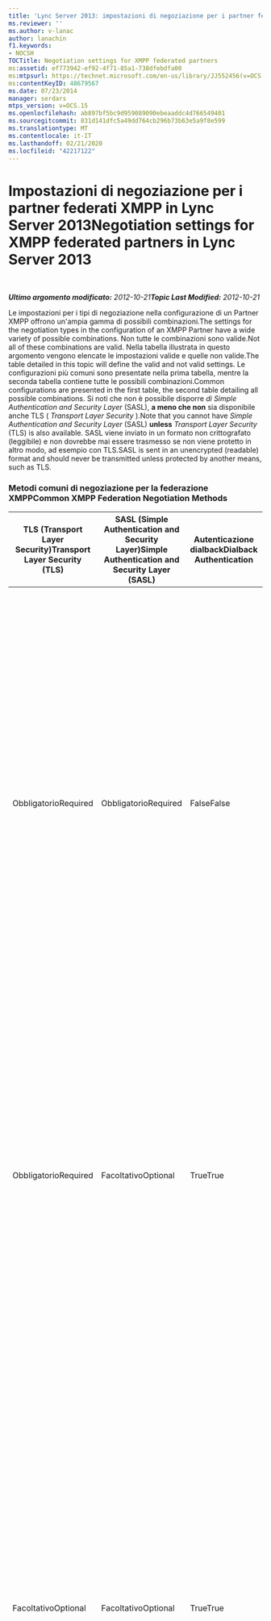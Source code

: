 ```yaml
---
title: 'Lync Server 2013: impostazioni di negoziazione per i partner federati XMPP'
ms.reviewer: ''
ms.author: v-lanac
author: lanachin
f1.keywords:
- NOCSH
TOCTitle: Negotiation settings for XMPP federated partners
ms:assetid: ef773942-ef92-4f71-85a1-738dfebdfa00
ms:mtpsurl: https://technet.microsoft.com/en-us/library/JJ552456(v=OCS.15)
ms:contentKeyID: 48679567
ms.date: 07/23/2014
manager: serdars
mtps_version: v=OCS.15
ms.openlocfilehash: ab897bf5bc9d959089090ebeaaddc4d766549401
ms.sourcegitcommit: 831d141dfc5a49dd764cb296b73b63e5a9f8e599
ms.translationtype: MT
ms.contentlocale: it-IT
ms.lasthandoff: 02/21/2020
ms.locfileid: "42217122"
---
```

<div data-xmlns="http://www.w3.org/1999/xhtml">

<div class="topic" data-xmlns="http://www.w3.org/1999/xhtml" data-msxsl="urn:schemas-microsoft-com:xslt" data-cs="https://msdn.microsoft.com/">

<div data-asp="https://msdn2.microsoft.com/asp">

# <a name="negotiation-settings-for-xmpp-federated-partners-in-lync-server-2013"></a><span data-ttu-id="c203a-102">Impostazioni di negoziazione per i partner federati XMPP in Lync Server 2013</span><span class="sxs-lookup"><span data-stu-id="c203a-102">Negotiation settings for XMPP federated partners in Lync Server 2013</span></span>

</div>

<div id="mainSection">

<div id="mainBody">

<span> </span>

<span data-ttu-id="c203a-103">_**Ultimo argomento modificato:** 2012-10-21_</span><span class="sxs-lookup"><span data-stu-id="c203a-103">_**Topic Last Modified:** 2012-10-21_</span></span>

<span data-ttu-id="c203a-104">Le impostazioni per i tipi di negoziazione nella configurazione di un Partner XMPP offrono un'ampia gamma di possibili combinazioni.</span><span class="sxs-lookup"><span data-stu-id="c203a-104">The settings for the negotiation types in the configuration of an XMPP Partner have a wide variety of possible combinations.</span></span> <span data-ttu-id="c203a-105">Non tutte le combinazioni sono valide.</span><span class="sxs-lookup"><span data-stu-id="c203a-105">Not all of these combinations are valid.</span></span> <span data-ttu-id="c203a-106">Nella tabella illustrata in questo argomento vengono elencate le impostazioni valide e quelle non valide.</span><span class="sxs-lookup"><span data-stu-id="c203a-106">The table detailed in this topic will define the valid and not valid settings.</span></span> <span data-ttu-id="c203a-107">Le configurazioni più comuni sono presentate nella prima tabella, mentre la seconda tabella contiene tutte le possibili combinazioni.</span><span class="sxs-lookup"><span data-stu-id="c203a-107">Common configurations are presented in the first table, the second table detailing all possible combinations.</span></span> <span data-ttu-id="c203a-108">Si noti che non è possibile disporre *di Simple Authentication and Security Layer* (SASL), **a meno che non** sia disponibile anche TLS ( *Transport Layer Security* ).</span><span class="sxs-lookup"><span data-stu-id="c203a-108">Note that you cannot have *Simple Authentication and Security Layer* (SASL) **unless** *Transport Layer Security* (TLS) is also available.</span></span> <span data-ttu-id="c203a-109">SASL viene inviato in un formato non crittografato (leggibile) e non dovrebbe mai essere trasmesso se non viene protetto in altro modo, ad esempio con TLS.</span><span class="sxs-lookup"><span data-stu-id="c203a-109">SASL is sent in an unencrypted (readable) format and should never be transmitted unless protected by another means, such as TLS.</span></span>

### <a name="common-xmpp-federation-negotiation-methods"></a><span data-ttu-id="c203a-110">Metodi comuni di negoziazione per la federazione XMPP</span><span class="sxs-lookup"><span data-stu-id="c203a-110">Common XMPP Federation Negotiation Methods</span></span>

<table>
<colgroup>
<col style="width: 20%" />
<col style="width: 20%" />
<col style="width: 20%" />
<col style="width: 20%" />
<col style="width: 20%" />
</colgroup>
<thead>
<tr class="header">
<th><span data-ttu-id="c203a-111">TLS (Transport Layer Security)</span><span class="sxs-lookup"><span data-stu-id="c203a-111">Transport Layer Security (TLS)</span></span></th>
<th><span data-ttu-id="c203a-112">SASL (Simple Authentication and Security Layer)</span><span class="sxs-lookup"><span data-stu-id="c203a-112">Simple Authentication and Security Layer (SASL)</span></span></th>
<th><span data-ttu-id="c203a-113">Autenticazione dialback</span><span class="sxs-lookup"><span data-stu-id="c203a-113">Dialback Authentication</span></span></th>
<th><span data-ttu-id="c203a-114">Metodi di autenticazione previsti</span><span class="sxs-lookup"><span data-stu-id="c203a-114">Expected Authentication Method(s)</span></span></th>
<th><span data-ttu-id="c203a-115">Notes</span><span class="sxs-lookup"><span data-stu-id="c203a-115">Notes</span></span></th>
</tr>
</thead>
<tbody>
<tr class="odd">
<td><p><span data-ttu-id="c203a-116">Obbligatorio</span><span class="sxs-lookup"><span data-stu-id="c203a-116">Required</span></span></p></td>
<td><p><span data-ttu-id="c203a-117">Obbligatorio</span><span class="sxs-lookup"><span data-stu-id="c203a-117">Required</span></span></p></td>
<td><p><span data-ttu-id="c203a-118">False</span><span class="sxs-lookup"><span data-stu-id="c203a-118">False</span></span></p></td>
<td><p><span data-ttu-id="c203a-119">SASL su TLS</span><span class="sxs-lookup"><span data-stu-id="c203a-119">SASL over TLS</span></span></p></td>
<td><p><span data-ttu-id="c203a-p102">L'obbligatorietà di TLS e SASL aiuta ad assicurare la protezione del flusso di messaggi SASL. Il dialback non è disponibile e non può essere utilizzato come metodo di fallback se il partner federato XMPP non ha impostato TLS su obbligatorio o facoltativo.</span><span class="sxs-lookup"><span data-stu-id="c203a-p102">TLS and SASL required helps to ensure that the SASL message stream is secure. Dialback is not available and cannot be used for a fallback method if the XMPP federated partner has not set TLS to required or optional.</span></span></p></td>
</tr>
<tr class="even">
<td><p><span data-ttu-id="c203a-122">Obbligatorio</span><span class="sxs-lookup"><span data-stu-id="c203a-122">Required</span></span></p></td>
<td><p><span data-ttu-id="c203a-123">Facoltativo</span><span class="sxs-lookup"><span data-stu-id="c203a-123">Optional</span></span></p></td>
<td><p><span data-ttu-id="c203a-124">True</span><span class="sxs-lookup"><span data-stu-id="c203a-124">True</span></span></p></td>
<td><p><span data-ttu-id="c203a-125">SASL su TLS, dialback TLS, dialback TCP</span><span class="sxs-lookup"><span data-stu-id="c203a-125">SASL over TLS, TLS Dialback, TCP Dialback</span></span></p></td>
<td><p><span data-ttu-id="c203a-p103">Impostando TLS come obbligatorio, se il partner federato XMPP ha impostato SASL su facoltativo o su obbligatorio, viene utilizzato SASL. Se SASL non è disponibile, verrà utilizzato il dialback su TLS.</span><span class="sxs-lookup"><span data-stu-id="c203a-p103">By requiring TLS, if the XMPP federated partner has set SASL to optional or required SASL is used. If SASL is not available, Dialback over TLS will be used.</span></span></p></td>
</tr>
<tr class="odd">
<td><p><span data-ttu-id="c203a-128">Facoltativo</span><span class="sxs-lookup"><span data-stu-id="c203a-128">Optional</span></span></p></td>
<td><p><span data-ttu-id="c203a-129">Facoltativo</span><span class="sxs-lookup"><span data-stu-id="c203a-129">Optional</span></span></p></td>
<td><p><span data-ttu-id="c203a-130">True</span><span class="sxs-lookup"><span data-stu-id="c203a-130">True</span></span></p></td>
<td><p><span data-ttu-id="c203a-131">SASL su TLS, dialback TLS, dialback TCP</span><span class="sxs-lookup"><span data-stu-id="c203a-131">SASL over TLS, TLS Dialback, TCP Dialback</span></span></p></td>
<td><p><span data-ttu-id="c203a-p104">Molto flessibili nel metodo di negoziazione offerto, queste impostazioni si avvalgono delle impostazioni dei partner della federazione XMPP. Se TLS è facoltativo o obbligatorio per il partner ma SASL non è supportato, sarà disponibile il dialback TLS. Se TLS e SASL sono impostati su facoltativo o obbligatorio per il partner, viene utilizzata la selezione ottimale di TLS su SASL.</span><span class="sxs-lookup"><span data-stu-id="c203a-p104">While very flexible in the negotiation methods offered, these settings rely on the XMPP federation partner’s settings. If the partner has TLS optional or required but SASL is not supported, TLS Dialback will be available. If the partner has TLS and SASL set to optional or required, the optimal selection of TLS over SASL is used.</span></span></p></td>
</tr>
<tr class="even">
<td><p><span data-ttu-id="c203a-135">Non supportato</span><span class="sxs-lookup"><span data-stu-id="c203a-135">Not Supported</span></span></p></td>
<td><p><span data-ttu-id="c203a-136">Non supportata</span><span class="sxs-lookup"><span data-stu-id="c203a-136">Not Supported</span></span></p></td>
<td><p><span data-ttu-id="c203a-137">True</span><span class="sxs-lookup"><span data-stu-id="c203a-137">True</span></span></p></td>
<td><p><span data-ttu-id="c203a-138">Dialback TCP</span><span class="sxs-lookup"><span data-stu-id="c203a-138">TCP Dialback</span></span></p></td>
<td><p><span data-ttu-id="c203a-p105">In molti casi il dialback TCP è l'unica soluzione possibile. Meno desiderabile di altre opzioni, offre comunque un buon grado di attendibilità.</span><span class="sxs-lookup"><span data-stu-id="c203a-p105">In many cases, TCP Dialback is the only possible solution. Less desirable than other options, it does provide some level of trust.</span></span></p></td>
</tr>
</tbody>
</table>


### <a name="xmpp-federation-negotiation-methods-matrix---complete"></a><span data-ttu-id="c203a-141">Matrice dei metodi di negoziazione per la federazione XMPP - Completa</span><span class="sxs-lookup"><span data-stu-id="c203a-141">XMPP Federation Negotiation Methods Matrix - Complete</span></span>

<table>
<colgroup>
<col style="width: 20%" />
<col style="width: 20%" />
<col style="width: 20%" />
<col style="width: 20%" />
<col style="width: 20%" />
</colgroup>
<thead>
<tr class="header">
<th><span data-ttu-id="c203a-142">TLS (Transport Layer Security)</span><span class="sxs-lookup"><span data-stu-id="c203a-142">Transport Layer Security (TLS)</span></span></th>
<th><span data-ttu-id="c203a-143">SASL (Simple Authentication and Security Layer)</span><span class="sxs-lookup"><span data-stu-id="c203a-143">Simple Authentication and Security Layer (SASL)</span></span></th>
<th><span data-ttu-id="c203a-144">Autenticazione dialback</span><span class="sxs-lookup"><span data-stu-id="c203a-144">Dialback Authentication</span></span></th>
<th><span data-ttu-id="c203a-145">Metodo di autenticazione previsto</span><span class="sxs-lookup"><span data-stu-id="c203a-145">Expected Authentication Method</span></span></th>
<th><span data-ttu-id="c203a-146">Note, avvisi o errori di configurazione non valida</span><span class="sxs-lookup"><span data-stu-id="c203a-146">Notes, Warning or Error for Not Valid Configuration</span></span></th>
</tr>
</thead>
<tbody>
<tr class="odd">
<td><p><span data-ttu-id="c203a-147">Obbligatorio</span><span class="sxs-lookup"><span data-stu-id="c203a-147">Required</span></span></p></td>
<td><p><span data-ttu-id="c203a-148">Obbligatorio</span><span class="sxs-lookup"><span data-stu-id="c203a-148">Required</span></span></p></td>
<td><p><span data-ttu-id="c203a-149">True</span><span class="sxs-lookup"><span data-stu-id="c203a-149">True</span></span></p></td>
<td><p><span data-ttu-id="c203a-150">SASL su TLS</span><span class="sxs-lookup"><span data-stu-id="c203a-150">SASL over TLS</span></span></p></td>
<td><div>

> [!WARNING]  
> <span data-ttu-id="c203a-151">Se SASL e TSL sono entrambi obbligatori, il dialback non verrà utilizzato.</span><span class="sxs-lookup"><span data-stu-id="c203a-151">Dialback will not operate if both SASL and TLS are required.</span></span>


</div></td>
</tr>
<tr class="even">
<td><p><span data-ttu-id="c203a-152">Obbligatorio</span><span class="sxs-lookup"><span data-stu-id="c203a-152">Required</span></span></p></td>
<td><p><span data-ttu-id="c203a-153">Obbligatorio</span><span class="sxs-lookup"><span data-stu-id="c203a-153">Required</span></span></p></td>
<td><p><span data-ttu-id="c203a-154">False</span><span class="sxs-lookup"><span data-stu-id="c203a-154">False</span></span></p></td>
<td><p><span data-ttu-id="c203a-155">SASL su TLS</span><span class="sxs-lookup"><span data-stu-id="c203a-155">SASL over TLS</span></span></p></td>
<td></td>
</tr>
<tr class="odd">
<td><p><span data-ttu-id="c203a-156">Facoltativo</span><span class="sxs-lookup"><span data-stu-id="c203a-156">Optional</span></span></p></td>
<td><p><span data-ttu-id="c203a-157">Obbligatorio</span><span class="sxs-lookup"><span data-stu-id="c203a-157">Required</span></span></p></td>
<td><p><span data-ttu-id="c203a-158">True</span><span class="sxs-lookup"><span data-stu-id="c203a-158">True</span></span></p></td>
<td><p><span data-ttu-id="c203a-159">SASL su TLS, dialback TLS, dialback TCP</span><span class="sxs-lookup"><span data-stu-id="c203a-159">SASL over TLS, TLS Dialback, TCP Dialback</span></span></p></td>
<td><div>

> [!WARNING]  
> <span data-ttu-id="c203a-160">SASL richiede TLS.</span><span class="sxs-lookup"><span data-stu-id="c203a-160">SASL requires TLS.</span></span> <span data-ttu-id="c203a-161">Impostando TLS come facoltativo, potrebbero verificarsi errori di negoziazione delle sessioni.</span><span class="sxs-lookup"><span data-stu-id="c203a-161">Allowing TLS to be optional may result in failed session negotiations.</span></span>


</div></td>
</tr>
<tr class="even">
<td><p><span data-ttu-id="c203a-162">Facoltativo</span><span class="sxs-lookup"><span data-stu-id="c203a-162">Optional</span></span></p></td>
<td><p><span data-ttu-id="c203a-163">Obbligatorio</span><span class="sxs-lookup"><span data-stu-id="c203a-163">Required</span></span></p></td>
<td><p><span data-ttu-id="c203a-164">False</span><span class="sxs-lookup"><span data-stu-id="c203a-164">False</span></span></p></td>
<td><p><span data-ttu-id="c203a-165">SASL su TLS</span><span class="sxs-lookup"><span data-stu-id="c203a-165">SASL over TLS</span></span></p></td>
<td><div>

> [!WARNING]  
> <span data-ttu-id="c203a-166">SASL richiede TLS.</span><span class="sxs-lookup"><span data-stu-id="c203a-166">SASL requires TLS.</span></span> <span data-ttu-id="c203a-167">Impostando TLS come facoltativo, potrebbero verificarsi errori di negoziazione delle sessioni.</span><span class="sxs-lookup"><span data-stu-id="c203a-167">Allowing TLS to be optional may result in failed session negotiations.</span></span>


</div></td>
</tr>
<tr class="odd">
<td><p><span data-ttu-id="c203a-168">Non supportata</span><span class="sxs-lookup"><span data-stu-id="c203a-168">Not Supported</span></span></p></td>
<td><p><span data-ttu-id="c203a-169">Obbligatorio</span><span class="sxs-lookup"><span data-stu-id="c203a-169">Required</span></span></p></td>
<td><p><span data-ttu-id="c203a-170">True</span><span class="sxs-lookup"><span data-stu-id="c203a-170">True</span></span></p></td>
<td><p><span data-ttu-id="c203a-171">Dialback TCP</span><span class="sxs-lookup"><span data-stu-id="c203a-171">TCP Dialback</span></span></p></td>
<td><div>

> [!WARNING]  
> <span data-ttu-id="c203a-172">SASL richiede TLS.</span><span class="sxs-lookup"><span data-stu-id="c203a-172">SASL requires TLS.</span></span> <span data-ttu-id="c203a-173">Impostando TLS come facoltativo, potrebbero verificarsi errori di negoziazione delle sessioni.</span><span class="sxs-lookup"><span data-stu-id="c203a-173">Allowing TLS to be optional may result in failed session negotiations.</span></span>


</div></td>
</tr>
<tr class="even">
<td><p><span data-ttu-id="c203a-174">Non supportata</span><span class="sxs-lookup"><span data-stu-id="c203a-174">Not Supported</span></span></p></td>
<td><p><span data-ttu-id="c203a-175">Obbligatorio</span><span class="sxs-lookup"><span data-stu-id="c203a-175">Required</span></span></p></td>
<td><p><span data-ttu-id="c203a-176">False</span><span class="sxs-lookup"><span data-stu-id="c203a-176">False</span></span></p></td>
<td><div>

> [!WARNING]  
> <span data-ttu-id="c203a-177">Configurazione non valida.</span><span class="sxs-lookup"><span data-stu-id="c203a-177">Not Valid Configuration</span></span>


</div></td>
<td><div>

> [!WARNING]  
> <span data-ttu-id="c203a-p109">Poiché SASL richiede TLS, ma TLS non è disponibile, SASL/TLS ha esito negativo. Il dialback TCP è impostato su false e non può essere utilizzato.</span><span class="sxs-lookup"><span data-stu-id="c203a-p109">Because SASL requires TLS, and TLS is not available, SASL/TLS cannot succeed. TCP Dialback is set to false, and cannot be used.</span></span>


</div></td>
</tr>
<tr class="odd">
<td><p><span data-ttu-id="c203a-180">Obbligatorio</span><span class="sxs-lookup"><span data-stu-id="c203a-180">Required</span></span></p></td>
<td><p><span data-ttu-id="c203a-181">Facoltativo</span><span class="sxs-lookup"><span data-stu-id="c203a-181">Optional</span></span></p></td>
<td><p><span data-ttu-id="c203a-182">True</span><span class="sxs-lookup"><span data-stu-id="c203a-182">True</span></span></p></td>
<td><p><span data-ttu-id="c203a-183">SASL su TLS, dialback TLS</span><span class="sxs-lookup"><span data-stu-id="c203a-183">SASL over TLS, TLS Dialback</span></span></p></td>
<td></td>
</tr>
<tr class="even">
<td><p><span data-ttu-id="c203a-184">Obbligatorio</span><span class="sxs-lookup"><span data-stu-id="c203a-184">Required</span></span></p></td>
<td><p><span data-ttu-id="c203a-185">Facoltativo</span><span class="sxs-lookup"><span data-stu-id="c203a-185">Optional</span></span></p></td>
<td><p><span data-ttu-id="c203a-186">False</span><span class="sxs-lookup"><span data-stu-id="c203a-186">False</span></span></p></td>
<td><p><span data-ttu-id="c203a-187">SASL su TLS</span><span class="sxs-lookup"><span data-stu-id="c203a-187">SASL over TLS</span></span></p></td>
<td></td>
</tr>
<tr class="odd">
<td><p><span data-ttu-id="c203a-188">Facoltativo</span><span class="sxs-lookup"><span data-stu-id="c203a-188">Optional</span></span></p></td>
<td><p><span data-ttu-id="c203a-189">Facoltativo</span><span class="sxs-lookup"><span data-stu-id="c203a-189">Optional</span></span></p></td>
<td><p><span data-ttu-id="c203a-190">True</span><span class="sxs-lookup"><span data-stu-id="c203a-190">True</span></span></p></td>
<td><p><span data-ttu-id="c203a-191">SASL su TLS, dialback TLS, dialback TCP</span><span class="sxs-lookup"><span data-stu-id="c203a-191">SASL over TLS, TLS Dialback, TCP Dialback</span></span></p></td>
<td><div>

> [!WARNING]  
> <span data-ttu-id="c203a-192">SASL richiede TLS.</span><span class="sxs-lookup"><span data-stu-id="c203a-192">SASL requires TLS.</span></span> <span data-ttu-id="c203a-193">Impostando TLS come facoltativo, potrebbero verificarsi errori di negoziazione delle sessioni.</span><span class="sxs-lookup"><span data-stu-id="c203a-193">Allowing TLS to be optional may result in failed session negotiations.</span></span>


</div></td>
</tr>
<tr class="even">
<td><p><span data-ttu-id="c203a-194">Facoltativo</span><span class="sxs-lookup"><span data-stu-id="c203a-194">Optional</span></span></p></td>
<td><p><span data-ttu-id="c203a-195">Facoltativo</span><span class="sxs-lookup"><span data-stu-id="c203a-195">Optional</span></span></p></td>
<td><p><span data-ttu-id="c203a-196">False</span><span class="sxs-lookup"><span data-stu-id="c203a-196">False</span></span></p></td>
<td><p><span data-ttu-id="c203a-197">SASL su TLS</span><span class="sxs-lookup"><span data-stu-id="c203a-197">SASL over TLS</span></span></p></td>
<td><div>

> [!WARNING]  
> <span data-ttu-id="c203a-198">SASL richiede TLS.</span><span class="sxs-lookup"><span data-stu-id="c203a-198">SASL requires TLS.</span></span> <span data-ttu-id="c203a-199">Impostando TLS come facoltativo, potrebbero verificarsi errori di negoziazione delle sessioni.</span><span class="sxs-lookup"><span data-stu-id="c203a-199">Allowing TLS to be optional may result in failed session negotiations.</span></span>


</div></td>
</tr>
<tr class="odd">
<td><p><span data-ttu-id="c203a-200">Non supportata</span><span class="sxs-lookup"><span data-stu-id="c203a-200">Not Supported</span></span></p></td>
<td><p><span data-ttu-id="c203a-201">Facoltativo</span><span class="sxs-lookup"><span data-stu-id="c203a-201">Optional</span></span></p></td>
<td><p><span data-ttu-id="c203a-202">True</span><span class="sxs-lookup"><span data-stu-id="c203a-202">True</span></span></p></td>
<td><p><span data-ttu-id="c203a-203">Dialback TCP</span><span class="sxs-lookup"><span data-stu-id="c203a-203">TCP Dialback</span></span></p></td>
<td><div>

> [!WARNING]  
> <span data-ttu-id="c203a-204">SASL richiede TLS.</span><span class="sxs-lookup"><span data-stu-id="c203a-204">SASL requires TLS.</span></span> <span data-ttu-id="c203a-205">Impostando TLS come facoltativo, potrebbero verificarsi errori di negoziazione delle sessioni.</span><span class="sxs-lookup"><span data-stu-id="c203a-205">Allowing TLS to be optional may result in failed session negotiations.</span></span>


</div></td>
</tr>
<tr class="even">
<td><p><span data-ttu-id="c203a-206">Non supportata</span><span class="sxs-lookup"><span data-stu-id="c203a-206">Not Supported</span></span></p></td>
<td><p><span data-ttu-id="c203a-207">Facoltativo</span><span class="sxs-lookup"><span data-stu-id="c203a-207">Optional</span></span></p></td>
<td><p><span data-ttu-id="c203a-208">False</span><span class="sxs-lookup"><span data-stu-id="c203a-208">False</span></span></p></td>
<td><div>

> [!WARNING]  
> <span data-ttu-id="c203a-209">Configurazione non valida.</span><span class="sxs-lookup"><span data-stu-id="c203a-209">Not Valid Configuration</span></span>


</div></td>
<td><div>

> [!WARNING]  
> <span data-ttu-id="c203a-p113">SASL richiede TLS. Impostando TLS come facoltativo, potrebbero verificarsi errori di negoziazione delle sessioni.</span><span class="sxs-lookup"><span data-stu-id="c203a-p113">SASL requires TLS. Allowing TLS to be optional may result in failed session negotiations.</span></span>


</div></td>
</tr>
<tr class="odd">
<td><p><span data-ttu-id="c203a-212">Obbligatorio</span><span class="sxs-lookup"><span data-stu-id="c203a-212">Required</span></span></p></td>
<td><p><span data-ttu-id="c203a-213">Non supportata</span><span class="sxs-lookup"><span data-stu-id="c203a-213">Not Supported</span></span></p></td>
<td><p><span data-ttu-id="c203a-214">True</span><span class="sxs-lookup"><span data-stu-id="c203a-214">True</span></span></p></td>
<td><p><span data-ttu-id="c203a-215">Dialback TLS</span><span class="sxs-lookup"><span data-stu-id="c203a-215">TLS Dialback</span></span></p></td>
<td><p><span data-ttu-id="c203a-216">La configurazione consente il dialback TLS.</span><span class="sxs-lookup"><span data-stu-id="c203a-216">Configuration allows for TLS Dialback.</span></span></p></td>
</tr>
<tr class="even">
<td><p><span data-ttu-id="c203a-217">Obbligatorio</span><span class="sxs-lookup"><span data-stu-id="c203a-217">Required</span></span></p></td>
<td><p><span data-ttu-id="c203a-218">Non supportato</span><span class="sxs-lookup"><span data-stu-id="c203a-218">Not Supported</span></span></p></td>
<td><p><span data-ttu-id="c203a-219">False</span><span class="sxs-lookup"><span data-stu-id="c203a-219">False</span></span></p></td>
<td><p><span data-ttu-id="c203a-220">Configurazione non valida.</span><span class="sxs-lookup"><span data-stu-id="c203a-220">Not Valid Configuration</span></span></p></td>
<td><div>

> [!WARNING]  
> <span data-ttu-id="c203a-221">È necessario abilitare SASL o Dialback.</span><span class="sxs-lookup"><span data-stu-id="c203a-221">SASL or Dialback must be enabled.</span></span>


</div></td>
</tr>
<tr class="odd">
<td><p><span data-ttu-id="c203a-222">Facoltativo</span><span class="sxs-lookup"><span data-stu-id="c203a-222">Optional</span></span></p></td>
<td><p><span data-ttu-id="c203a-223">Non supportata</span><span class="sxs-lookup"><span data-stu-id="c203a-223">Not Supported</span></span></p></td>
<td><p><span data-ttu-id="c203a-224">True</span><span class="sxs-lookup"><span data-stu-id="c203a-224">True</span></span></p></td>
<td><p><span data-ttu-id="c203a-225">Dialback TLS, dialback TCP</span><span class="sxs-lookup"><span data-stu-id="c203a-225">TLS Dialback, TCP Dialback</span></span></p></td>
<td><p><span data-ttu-id="c203a-226">Basato sulle scelte di negoziazione dell'altro endpoint, il dialback TCP o TLS verrà accettato.</span><span class="sxs-lookup"><span data-stu-id="c203a-226">Based on negotiation choices of the other end point, TCP or TLS Dialback will be accepted.</span></span></p></td>
</tr>
<tr class="even">
<td><p><span data-ttu-id="c203a-227">Facoltativo</span><span class="sxs-lookup"><span data-stu-id="c203a-227">Optional</span></span></p></td>
<td><p><span data-ttu-id="c203a-228">Non supportato</span><span class="sxs-lookup"><span data-stu-id="c203a-228">Not Supported</span></span></p></td>
<td><p><span data-ttu-id="c203a-229">False</span><span class="sxs-lookup"><span data-stu-id="c203a-229">False</span></span></p></td>
<td><p><span data-ttu-id="c203a-230">Configurazione non valida.</span><span class="sxs-lookup"><span data-stu-id="c203a-230">Not Valid Configuration</span></span></p></td>
<td><div>

> [!WARNING]  
> <span data-ttu-id="c203a-231">È necessario abilitare SASL o Dialback.</span><span class="sxs-lookup"><span data-stu-id="c203a-231">SASL or Dialback must be enabled.</span></span>


</div></td>
</tr>
<tr class="odd">
<td><p><span data-ttu-id="c203a-232">Non supportata</span><span class="sxs-lookup"><span data-stu-id="c203a-232">Not Supported</span></span></p></td>
<td><p><span data-ttu-id="c203a-233">Non supportata</span><span class="sxs-lookup"><span data-stu-id="c203a-233">Not Supported</span></span></p></td>
<td><p><span data-ttu-id="c203a-234">True</span><span class="sxs-lookup"><span data-stu-id="c203a-234">True</span></span></p></td>
<td><p><span data-ttu-id="c203a-235">Dialback TCP</span><span class="sxs-lookup"><span data-stu-id="c203a-235">TCP Dialback</span></span></p></td>
<td><p><span data-ttu-id="c203a-236">Il dialback TCP è l'unico metodo di negoziazione disponibile</span><span class="sxs-lookup"><span data-stu-id="c203a-236">TCP Dialback is the only negotiation method available</span></span></p></td>
</tr>
<tr class="even">
<td><p><span data-ttu-id="c203a-237">Non supportato</span><span class="sxs-lookup"><span data-stu-id="c203a-237">Not Supported</span></span></p></td>
<td><p><span data-ttu-id="c203a-238">Non supportato</span><span class="sxs-lookup"><span data-stu-id="c203a-238">Not Supported</span></span></p></td>
<td><p><span data-ttu-id="c203a-239">False</span><span class="sxs-lookup"><span data-stu-id="c203a-239">False</span></span></p></td>
<td><p><span data-ttu-id="c203a-240">Configurazione non valida.</span><span class="sxs-lookup"><span data-stu-id="c203a-240">Not Valid Configuration</span></span></p></td>
<td><div>

> [!WARNING]  
> <span data-ttu-id="c203a-241">È necessario abilitare SASL o Dialback.</span><span class="sxs-lookup"><span data-stu-id="c203a-241">SASL or Dialback must be enabled.</span></span>


</div></td>
</tr>
</tbody>
</table>


</div>

<span> </span>

</div>

</div>

</div>

